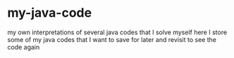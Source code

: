 # my-java-code
my own interpretations of several java codes that I solve myself
here I store some of my java codes that I want to save for later and revisit to see the code again
